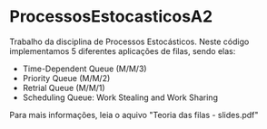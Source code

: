 # ProcessosEstocasticosA2

Trabalho da disciplina de Processos Estocásticos. Neste código implementamos 5 diferentes aplicações de filas, sendo elas:

- Time-Dependent Queue (M/M/3)
- Priority Queue (M/M/2)
- Retrial Queue (M/M/1)
- Scheduling Queue: Work Stealing and Work Sharing

Para mais informações, leia o aquivo "Teoria das filas - slides.pdf"
